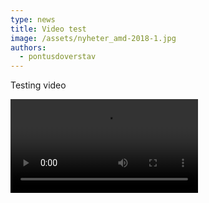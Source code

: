 ```yaml
---
type: news
title: Video test
image: /assets/nyheter_amd-2018-1.jpg
authors:
  - pontusdoverstav
---
```

Testing video

<video controls><source src="https://interactive-examples.mdn.mozilla.net/media/cc0-videos/flower.webm" /></video>